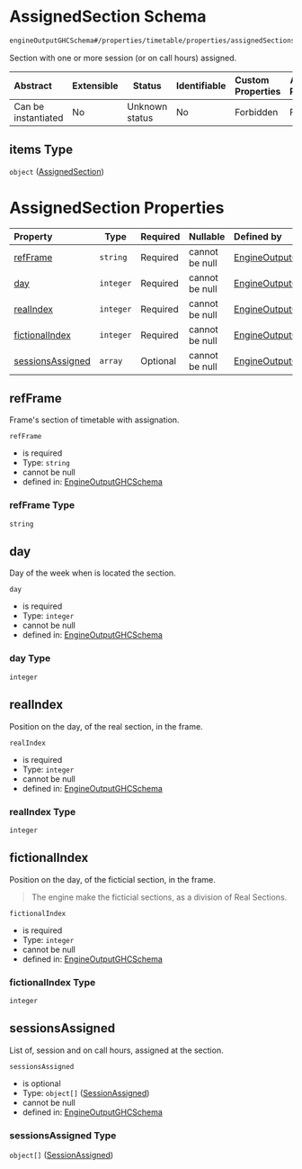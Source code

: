 # AssignedSection Schema

```txt
engineOutputGHCSchema#/properties/timetable/properties/assignedSections/items
```

Section with one or more session (or on call hours) assigned.


| Abstract            | Extensible | Status         | Identifiable | Custom Properties | Additional Properties | Access Restrictions | Defined In                                                                     |
| :------------------ | ---------- | -------------- | ------------ | :---------------- | --------------------- | ------------------- | ------------------------------------------------------------------------------ |
| Can be instantiated | No         | Unknown status | No           | Forbidden         | Forbidden             | none                | [ghcOutput.schema.json\*](../out/ghcOutput.schema.json "open original schema") |

## items Type

`object` ([AssignedSection](ghcoutput-properties-generatedjsontimetable-properties-assignedsections-assignedsection.md))

# AssignedSection Properties

| Property                              | Type      | Required | Nullable       | Defined by                                                                                                                                                                                                                                                  |
| :------------------------------------ | --------- | -------- | -------------- | :---------------------------------------------------------------------------------------------------------------------------------------------------------------------------------------------------------------------------------------------------------- |
| [refFrame](#refframe)                 | `string`  | Required | cannot be null | [EngineOutputGHCSchema](ghcoutput-properties-generatedjsontimetable-properties-assignedsections-assignedsection-properties-refframe.md "engineOutputGHCSchema#/properties/timetable/properties/assignedSections/items/properties/refFrame")                 |
| [day](#day)                           | `integer` | Required | cannot be null | [EngineOutputGHCSchema](ghcoutput-properties-generatedjsontimetable-properties-assignedsections-assignedsection-properties-day.md "engineOutputGHCSchema#/properties/timetable/properties/assignedSections/items/properties/day")                           |
| [realIndex](#realindex)               | `integer` | Required | cannot be null | [EngineOutputGHCSchema](ghcoutput-properties-generatedjsontimetable-properties-assignedsections-assignedsection-properties-realindex.md "engineOutputGHCSchema#/properties/timetable/properties/assignedSections/items/properties/realIndex")               |
| [fictionalIndex](#fictionalindex)     | `integer` | Required | cannot be null | [EngineOutputGHCSchema](ghcoutput-properties-generatedjsontimetable-properties-assignedsections-assignedsection-properties-fictionalindex.md "engineOutputGHCSchema#/properties/timetable/properties/assignedSections/items/properties/fictionalIndex")     |
| [sessionsAssigned](#sessionsassigned) | `array`   | Optional | cannot be null | [EngineOutputGHCSchema](ghcoutput-properties-generatedjsontimetable-properties-assignedsections-assignedsection-properties-sessionsassigned.md "engineOutputGHCSchema#/properties/timetable/properties/assignedSections/items/properties/sessionsAssigned") |

## refFrame

Frame's section of timetable with assignation.


`refFrame`

-   is required
-   Type: `string`
-   cannot be null
-   defined in: [EngineOutputGHCSchema](ghcoutput-properties-generatedjsontimetable-properties-assignedsections-assignedsection-properties-refframe.md "engineOutputGHCSchema#/properties/timetable/properties/assignedSections/items/properties/refFrame")

### refFrame Type

`string`

## day

Day of the week when is located the section.


`day`

-   is required
-   Type: `integer`
-   cannot be null
-   defined in: [EngineOutputGHCSchema](ghcoutput-properties-generatedjsontimetable-properties-assignedsections-assignedsection-properties-day.md "engineOutputGHCSchema#/properties/timetable/properties/assignedSections/items/properties/day")

### day Type

`integer`

## realIndex

Position on the day, of the real section, in the frame.


`realIndex`

-   is required
-   Type: `integer`
-   cannot be null
-   defined in: [EngineOutputGHCSchema](ghcoutput-properties-generatedjsontimetable-properties-assignedsections-assignedsection-properties-realindex.md "engineOutputGHCSchema#/properties/timetable/properties/assignedSections/items/properties/realIndex")

### realIndex Type

`integer`

## fictionalIndex

Position on the day, of the ficticial section, in the frame.


> The engine make the ficticial sections, as a division of Real Sections.
>

`fictionalIndex`

-   is required
-   Type: `integer`
-   cannot be null
-   defined in: [EngineOutputGHCSchema](ghcoutput-properties-generatedjsontimetable-properties-assignedsections-assignedsection-properties-fictionalindex.md "engineOutputGHCSchema#/properties/timetable/properties/assignedSections/items/properties/fictionalIndex")

### fictionalIndex Type

`integer`

## sessionsAssigned

List of, session and on call hours, assigned at the section.


`sessionsAssigned`

-   is optional
-   Type: `object[]` ([SessionAssigned](ghcoutput-properties-generatedjsontimetable-properties-assignedsections-assignedsection-properties-sessionsassigned-sessionassigned.md))
-   cannot be null
-   defined in: [EngineOutputGHCSchema](ghcoutput-properties-generatedjsontimetable-properties-assignedsections-assignedsection-properties-sessionsassigned.md "engineOutputGHCSchema#/properties/timetable/properties/assignedSections/items/properties/sessionsAssigned")

### sessionsAssigned Type

`object[]` ([SessionAssigned](ghcoutput-properties-generatedjsontimetable-properties-assignedsections-assignedsection-properties-sessionsassigned-sessionassigned.md))
